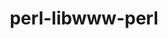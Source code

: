 ---
title: "perl-libwww-perl"
layout: cache
categories: [package, develop]
meta: {"versions": ["6.68"], "compilers": ["gcc@=11.4.0", "oneapi@=2024.2.0"], "oss": ["ubuntu22.04"], "platforms": ["linux"], "targets": ["x86_64_v3"], "stacks": ["e4s", "e4s-oneapi", "root"], "num_specs": 3, "num_specs_by_stack": {"root": 3, "e4s": 1, "e4s-oneapi": 2}}
spec_details: [{"hash": "nsvf3j37xj5ot3zyj3w3nwb3yhfkd6ro", "compiler": "gcc@=11.4.0", "versions": ["6.68"], "os": "ubuntu22.04", "platform": "linux", "target": "x86_64_v3", "variants": ["build_system=perl"], "stacks": ["root", "e4s"], "size": "-", "tarball": "https://binaries.spack.io/develop/build_cache/linux-ubuntu22.04-x86_64_v3/gcc-11.4.0/perl-libwww-perl-6.68/linux-ubuntu22.04-x86_64_v3-gcc-11.4.0-perl-libwww-perl-6.68-nsvf3j37xj5ot3zyj3w3nwb3yhfkd6ro.spack"}, {"hash": "cdozbb2tazyoeabwq42oq5e5hi7zzrke", "compiler": "oneapi@=2024.2.0", "versions": ["6.68"], "os": "ubuntu22.04", "platform": "linux", "target": "x86_64_v3", "variants": ["build_system=perl"], "stacks": ["e4s-oneapi", "root"], "size": "-", "tarball": "https://binaries.spack.io/develop/build_cache/linux-ubuntu22.04-x86_64_v3/oneapi-2024.2.0/perl-libwww-perl-6.68/linux-ubuntu22.04-x86_64_v3-oneapi-2024.2.0-perl-libwww-perl-6.68-cdozbb2tazyoeabwq42oq5e5hi7zzrke.spack"}, {"hash": "enayb4ixizj34aad5o7ccsl45dzb5w6k", "compiler": "oneapi@=2024.2.0", "versions": ["6.68"], "os": "ubuntu22.04", "platform": "linux", "target": "x86_64_v3", "variants": ["build_system=perl"], "stacks": ["e4s-oneapi", "root"], "size": "-", "tarball": "https://binaries.spack.io/develop/build_cache/linux-ubuntu22.04-x86_64_v3/oneapi-2024.2.0/perl-libwww-perl-6.68/linux-ubuntu22.04-x86_64_v3-oneapi-2024.2.0-perl-libwww-perl-6.68-enayb4ixizj34aad5o7ccsl45dzb5w6k.spack"}]
---